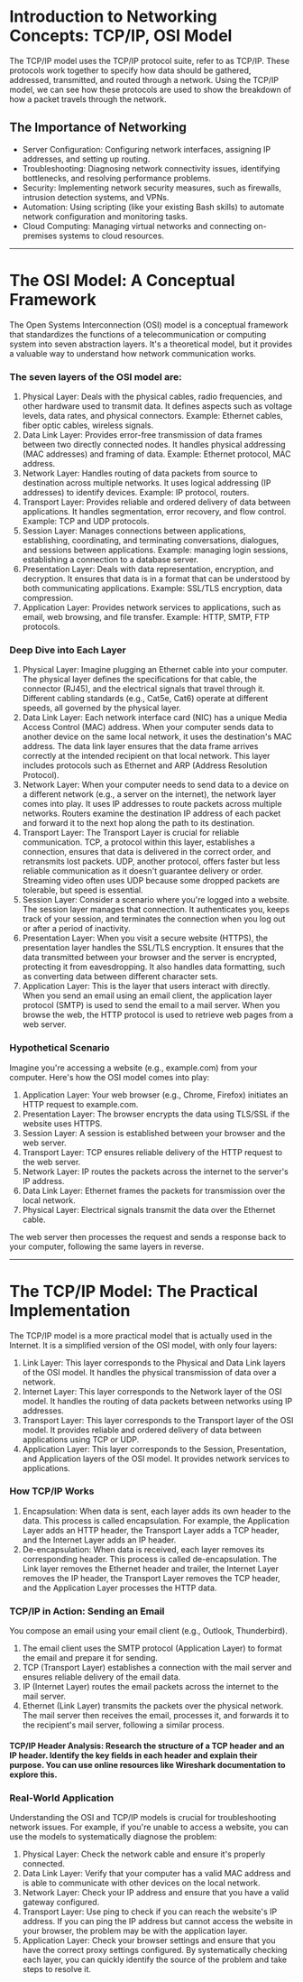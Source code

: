 # Introduction to Networking Concepts: TCP/IP, OSI Model
The TCP/IP model uses the TCP/IP protocol suite, refer to as TCP/IP. These protocols work together to specify how data should be gathered, addressed, transmitted, and routed through a network. Using the TCP/IP model, we can see how these protocols are used to show the breakdown of how a packet travels through the network.

## The Importance of Networking
-  Server Configuration: Configuring network interfaces, assigning IP addresses, and setting up routing.
-  Troubleshooting: Diagnosing network connectivity issues, identifying bottlenecks, and resolving performance problems.
-  Security: Implementing network security measures, such as firewalls, intrusion detection systems, and VPNs.
-  Automation: Using scripting (like your existing Bash skills) to automate network configuration and monitoring tasks.
-  Cloud Computing: Managing virtual networks and connecting on-premises systems to cloud resources.

---

# The OSI Model: A Conceptual Framework
The Open Systems Interconnection (OSI) model is a conceptual framework that standardizes the functions of a telecommunication or computing system into seven abstraction layers. It's a theoretical model, but it provides a valuable way to understand how network communication works.

### The seven layers of the OSI model are:

1.  Physical Layer: Deals with the physical cables, radio frequencies, and other hardware used to transmit data. It defines aspects such as voltage levels, data rates, and physical connectors. Example: Ethernet cables, fiber optic cables, wireless signals.
2.  Data Link Layer: Provides error-free transmission of data frames between two directly connected nodes. It handles physical addressing (MAC addresses) and framing of data. Example: Ethernet protocol, MAC address.
3.  Network Layer: Handles routing of data packets from source to destination across multiple networks. It uses logical addressing (IP addresses) to identify devices. Example: IP protocol, routers.
4.  Transport Layer: Provides reliable and ordered delivery of data between applications. It handles segmentation, error recovery, and flow control. Example: TCP and UDP protocols.
5.  Session Layer: Manages connections between applications, establishing, coordinating, and terminating conversations, dialogues, and sessions between applications. Example: managing login sessions, establishing a connection to a database server.
6.  Presentation Layer: Deals with data representation, encryption, and decryption. It ensures that data is in a format that can be understood by both communicating applications. Example: SSL/TLS encryption, data compression.
7.  Application Layer: Provides network services to applications, such as email, web browsing, and file transfer. Example: HTTP, SMTP, FTP protocols.

### Deep Dive into Each Layer

1.  Physical Layer: Imagine plugging an Ethernet cable into your computer. The physical layer defines the specifications for that cable, the connector (RJ45), and the electrical signals that travel through it. Different cabling standards (e.g., Cat5e, Cat6) operate at different speeds, all governed by the physical layer.
2.  Data Link Layer: Each network interface card (NIC) has a unique Media Access Control (MAC) address. When your computer sends data to another device on the same local network, it uses the destination's MAC address. The data link layer ensures that the data frame arrives correctly at the intended recipient on that local network. This layer includes protocols such as Ethernet and ARP (Address Resolution Protocol).
3.  Network Layer: When your computer needs to send data to a device on a different network (e.g., a server on the internet), the network layer comes into play. It uses IP addresses to route packets across multiple networks. Routers examine the destination IP address of each packet and forward it to the next hop along the path to its destination.
4.  Transport Layer: The Transport Layer is crucial for reliable communication. TCP, a protocol within this layer, establishes a connection, ensures that data is delivered in the correct order, and retransmits lost packets. UDP, another protocol, offers faster but less reliable communication as it doesn't guarantee delivery or order. Streaming video often uses UDP because some dropped packets are tolerable, but speed is essential.
5.  Session Layer: Consider a scenario where you're logged into a website. The session layer manages that connection. It authenticates you, keeps track of your session, and terminates the connection when you log out or after a period of inactivity.
6.  Presentation Layer: When you visit a secure website (HTTPS), the presentation layer handles the SSL/TLS encryption. It ensures that the data transmitted between your browser and the server is encrypted, protecting it from eavesdropping. It also handles data formatting, such as converting data between different character sets.
7.  Application Layer: This is the layer that users interact with directly. When you send an email using an email client, the application layer protocol (SMTP) is used to send the email to a mail server. When you browse the web, the HTTP protocol is used to retrieve web pages from a web server.

### Hypothetical Scenario

Imagine you're accessing a website (e.g., example.com) from your computer. Here's how the OSI model comes into play:
1.  Application Layer: Your web browser (e.g., Chrome, Firefox) initiates an HTTP request to example.com.
2.  Presentation Layer: The browser encrypts the data using TLS/SSL if the website uses HTTPS.
3.  Session Layer: A session is established between your browser and the web server.
4.  Transport Layer: TCP ensures reliable delivery of the HTTP request to the web server.
5.  Network Layer: IP routes the packets across the internet to the server's IP address.
6.  Data Link Layer: Ethernet frames the packets for transmission over the local network.
7.  Physical Layer: Electrical signals transmit the data over the Ethernet cable.

The web server then processes the request and sends a response back to your computer, following the same layers in reverse.

---

# The TCP/IP Model: The Practical Implementation
The TCP/IP model is a more practical model that is actually used in the Internet. It is a simplified version of the OSI model, with only four layers:

1.  Link Layer: This layer corresponds to the Physical and Data Link layers of the OSI model. It handles the physical transmission of data over a network.
2.  Internet Layer: This layer corresponds to the Network layer of the OSI model. It handles the routing of data packets between networks using IP addresses.
3.  Transport Layer: This layer corresponds to the Transport layer of the OSI model. It provides reliable and ordered delivery of data between applications using TCP or UDP.
4.  Application Layer: This layer corresponds to the Session, Presentation, and Application layers of the OSI model. It provides network services to applications.

### How TCP/IP Works

1.  Encapsulation: When data is sent, each layer adds its own header to the data. This process is called encapsulation. For example, the Application Layer adds an HTTP header, the Transport Layer adds a TCP header, and the Internet Layer adds an IP header.
2.  De-encapsulation: When data is received, each layer removes its corresponding header. This process is called de-encapsulation. The Link layer removes the Ethernet header and trailer, the Internet Layer removes the IP header, the Transport Layer removes the TCP header, and the Application Layer processes the HTTP data.

### TCP/IP in Action: Sending an Email
You compose an email using your email client (e.g., Outlook, Thunderbird).
1.  The email client uses the SMTP protocol (Application Layer) to format the email and prepare it for sending.
2.  TCP (Transport Layer) establishes a connection with the mail server and ensures reliable delivery of the email data.
3.  IP (Internet Layer) routes the email packets across the internet to the mail server.
4.  Ethernet (Link Layer) transmits the packets over the physical network.
The mail server then receives the email, processes it, and forwards it to the recipient's mail server, following a similar process.

#### TCP/IP Header Analysis: Research the structure of a TCP header and an IP header. Identify the key fields in each header and explain their purpose. You can use online resources like Wireshark documentation to explore this.

### Real-World Application
Understanding the OSI and TCP/IP models is crucial for troubleshooting network issues. For example, if you're unable to access a website, you can use the models to systematically diagnose the problem:
1.  Physical Layer: Check the network cable and ensure it's properly connected.
2.  Data Link Layer: Verify that your computer has a valid MAC address and is able to communicate with other devices on the local network.
3.  Network Layer: Check your IP address and ensure that you have a valid gateway configured.
4.  Transport Layer: Use ping to check if you can reach the website's IP address. If you can ping the IP address but cannot access the website in your browser, the problem may be with the application layer.
5.  Application Layer: Check your browser settings and ensure that you have the correct proxy settings configured.
By systematically checking each layer, you can quickly identify the source of the problem and take steps to resolve it.


    
    
    
    
    



    
    
    
    
